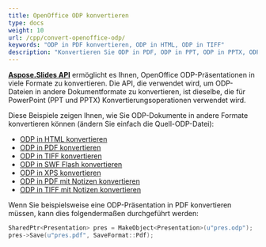 ```yaml
---
title: OpenOffice ODP konvertieren
type: docs
weight: 10
url: /cpp/convert-openoffice-odp/
keywords: "ODP in PDF konvertieren, ODP in HTML, ODP in TIFF"
description: "Konvertieren Sie ODP in PDF, ODP in PPT, ODP in PPTX, ODP in HTML und andere Formate mit Aspose.Slides."
---
```


[**Aspose.Slides API**](https://products.aspose.com/slides/cpp/) ermöglicht es Ihnen, OpenOffice ODP-Präsentationen in viele Formate zu konvertieren. Die API, die verwendet wird, um ODP-Dateien in andere Dokumentformate zu konvertieren, ist dieselbe, die für PowerPoint (PPT und PPTX) Konvertierungsoperationen verwendet wird.

Diese Beispiele zeigen Ihnen, wie Sie ODP-Dokumente in andere Formate konvertieren können (ändern Sie einfach die Quell-ODP-Datei):

- [ODP in HTML konvertieren](/slides/cpp/convert-powerpoint-ppt-and-pptx-to-html/)
- [ODP in PDF konvertieren](/slides/cpp/convert-powerpoint-ppt-and-pptx-to-pdf/)
- [ODP in TIFF konvertieren](/slides/cpp/convert-powerpoint-ppt-and-pptx-to-tiff/)
- [ODP in SWF Flash konvertieren](/slides/cpp/convert-powerpoint-ppt-and-pptx-to-swf-flash/)
- [ODP in XPS konvertieren](/slides/cpp/convert-powerpoint-ppt-and-pptx-to-microsoft-xps-document/)
- [ODP in PDF mit Notizen konvertieren](/slides/cpp/convert-powerpoint-ppt-and-pptx-to-pdf-with-notes/)
- [ODP in TIFF mit Notizen konvertieren](/slides/cpp/convert-powerpoint-ppt-and-pptx-to-tiff-with-notes/)

Wenn Sie beispielsweise eine ODP-Präsentation in PDF konvertieren müssen, kann dies folgendermaßen durchgeführt werden:

``` cpp
SharedPtr<Presentation> pres = MakeObject<Presentation>(u"pres.odp");
pres->Save(u"pres.pdf", SaveFormat::Pdf);
```